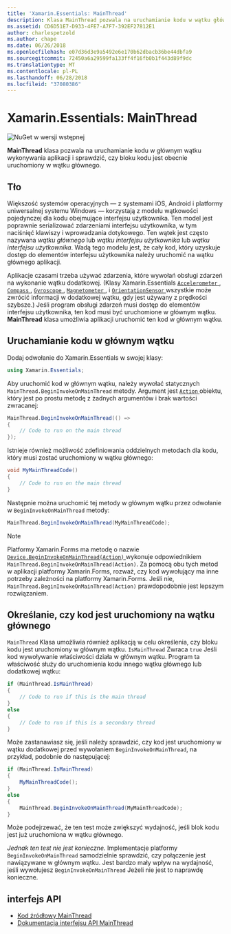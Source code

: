 ```yaml
---
title: 'Xamarin.Essentials: MainThread'
description: Klasa MainThread pozwala na uruchamianie kodu w wątku głównego wykonywania aplikacji.
ms.assetid: CD6D51E7-D933-4FE7-A7F7-392EF27812E1
author: charlespetzold
ms.author: chape
ms.date: 06/26/2018
ms.openlocfilehash: e07d36d3e9a5492e6e170b62dbacb36be44dbfa9
ms.sourcegitcommit: 72450a6a29599fa133ff4f16fb0b1f443d89f9dc
ms.translationtype: MT
ms.contentlocale: pl-PL
ms.lasthandoff: 06/28/2018
ms.locfileid: "37080386"
---
```

# <a name="xamarinessentials-mainthread"></a>Xamarin.Essentials: MainThread

![NuGet w wersji wstępnej](~/media/shared/pre-release.png)

**MainThread** klasa pozwala na uruchamianie kodu w głównym wątku wykonywania aplikacji i sprawdzić, czy bloku kodu jest obecnie uruchomiony w wątku głównego.

## <a name="background"></a>Tło

Większość systemów operacyjnych — z systemami iOS, Android i platformy uniwersalnej systemu Windows — korzystają z modelu wątkowości pojedynczej dla kodu obejmujące interfejsu użytkownika. Ten model jest poprawnie serializować zdarzeniami interfejsu użytkownika, w tym naciśnięć klawiszy i wprowadzania dotykowego. Ten wątek jest często nazywana _wątku głównego_ lub _wątku interfejsu użytkownika_ lub _wątku interfejsu użytkownika_. Wadą tego modelu jest, że cały kod, który uzyskuje dostęp do elementów interfejsu użytkownika należy uruchomić na wątku głównego aplikacji. 

Aplikacje czasami trzeba używać zdarzenia, które wywołań obsługi zdarzeń na wykonanie wątku dodatkowej. (Klasy Xamarin.Essentials [ `Accelerometer` ](accelerometer.md), [ `Compass` ](compass.md), [ `Gyroscope` ](gyroscope.md), [ `Magnetometer` ](magnetometer.md), i [ `OrientationSensor` ](orientation-sensor.md) wszystkie może zwrócić informacji w dodatkowej wątku, gdy jest używany z prędkości szybsze.) Jeśli program obsługi zdarzeń musi dostęp do elementów interfejsu użytkownika, ten kod musi być uruchomione w głównym wątku. **MainThread** klasa umożliwia aplikacji uruchomić ten kod w głównym wątku.

## <a name="running-code-on-the-main-thread"></a>Uruchamianie kodu w głównym wątku

Dodaj odwołanie do Xamarin.Essentials w swojej klasy:

```csharp
using Xamarin.Essentials;
```

Aby uruchomić kod w głównym wątku, należy wywołać statycznych `MainThread.BeginInvokeOnMainThread` metody. Argument jest [ `Action` ](xref:System.Action) obiektu, który jest po prostu metodę z żadnych argumentów i brak wartości zwracanej:

```csharp
MainThread.BeginInvokeOnMainThread(() =>
{
    // Code to run on the main thread
});
```

Istnieje również możliwość zdefiniowania oddzielnych metodach dla kodu, który musi zostać uruchomiony w wątku głównego:

```csharp
void MyMainThreadCode()
{
    // Code to run on the main thread
}
```

Następnie można uruchomić tej metody w głównym wątku przez odwołanie w `BeginInvokeOnMainThread` metody:

```csharp
MainThread.BeginInvokeOnMainThread(MyMainThreadCode);
```

> [!NOTE]
> Platformy Xamarin.Forms ma metodę o nazwie [ `Device.BeginInvokeOnMainThread(Action)` ](https://docs.microsoft.com/dotnet/api/xamarin.forms.device.begininvokeonmainthread) wykonuje odpowiednikiem `MainThread.BeginInvokeOnMainThread(Action)`. Za pomocą obu tych metod w aplikacji platformy Xamarin.Forms, rozważ, czy kod wywołujący ma inne potrzeby zależności na platformy Xamarin.Forms. Jeśli nie, `MainThread.BeginInvokeOnMainThread(Action)` prawdopodobnie jest lepszym rozwiązaniem.

## <a name="determining-if-code-is-running-on-the-main-thread"></a>Określanie, czy kod jest uruchomiony na wątku głównego

`MainThread` Klasa umożliwia również aplikacją w celu określenia, czy bloku kodu jest uruchomiony w głównym wątku. `IsMainThread` Zwraca `true` Jeśli kod wywoływanie właściwości działa w głównym wątku. Program ta właściwość służy do uruchomienia kodu innego wątku głównego lub dodatkowej wątku:

```csharp
if (MainThread.IsMainThread)
{
    // Code to run if this is the main thread
}
else
{
    // Code to run if this is a secondary thread
}
```

Może zastanawiasz się, jeśli należy sprawdzić, czy kod jest uruchomiony w wątku dodatkowej przed wywołaniem `BeginInvokeOnMainThread`, na przykład, podobnie do następującej:

```csharp
if (MainThread.IsMainThread)
{
    MyMainThreadCode();
}
else
{
    MainThread.BeginInvokeOnMainThread(MyMainThreadCode);
}
```

Może podejrzewać, że ten test może zwiększyć wydajność, jeśli blok kodu jest już uruchomiona w wątku głównego.

_Jednak ten test nie jest konieczne._ Implementacje platformy `BeginInvokeOnMainThread` samodzielnie sprawdzić, czy połączenie jest nawiązywane w głównym wątku. Jest bardzo mały wpływ na wydajność, jeśli wywołujesz `BeginInvokeOnMainThread` Jeżeli nie jest to naprawdę konieczne.

## <a name="api"></a>interfejs API

- [Kod źródłowy MainThread](https://github.com/xamarin/Essentials/tree/master/Xamarin.Essentials/MainThread)
- [Dokumentacja interfejsu API MainThread](xref:Xamarin.Essentials.MainThread)
